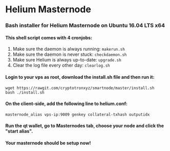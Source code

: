 # Helium Masternode
### Bash installer for Helium Masternode on Ubuntu 16.04 LTS x64

#### This shell script comes with 4 cronjobs: 
1. Make sure the daemon is always running: `makerun.sh`
2. Make sure the daemon is never stuck: `checkdaemon.sh`
3. Make sure Helium is always up-to-date: `upgrade.sh`
4. Clear the log file every other day: `clearlog.sh`

#### Login to your vps as root, download the install.sh file and then run it:
```
wget https://rawgit.com/cryptotronxyz/smartnode/master/install.sh
bash ./install.sh
```

#### On the client-side, add the following line to helium.conf:
```
masternode_alias vps-ip:9009 genkey collateral-txhash outputidx
```

#### Run the qt wallet, go to Masternodes tab, choose your node and click the "start alias".

#### Your masternode should be setup now!
